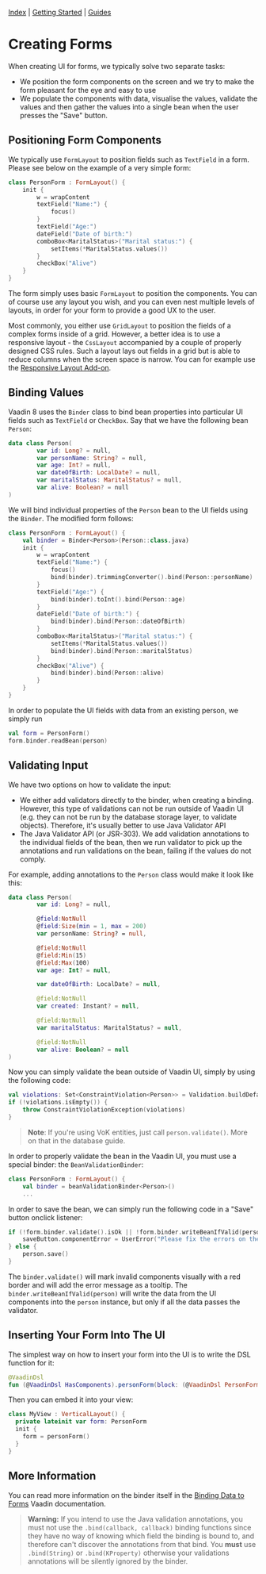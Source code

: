 [Index](index.html) | [Getting Started](gettingstarted.html) | [Guides](vok-guides.html)

# Creating Forms

When creating UI for forms, we typically solve two separate tasks:

* We position the form components on the screen and we try to make the form pleasant for the eye and easy to use
* We populate the components with data, visualise the values, validate the values and then gather the values into a
  single bean when the user presses the "Save" button.

## Positioning Form Components

We typically use `FormLayout` to position fields such as `TextField` in a form. Please see below on
the example of a very simple form:

```kotlin
class PersonForm : FormLayout() {
    init {
        w = wrapContent
        textField("Name:") {
            focus()
        }
        textField("Age:")
        dateField("Date of birth:")
        comboBox<MaritalStatus>("Marital status:") {
            setItems(*MaritalStatus.values())
        }
        checkBox("Alive")
    }
}
```

The form simply uses basic `FormLayout` to position the components. You can of course use any layout you wish,
and you can even nest multiple levels of layouts, in order for your form to provide a good UX to the user.

Most commonly, you either use `GridLayout` to position the fields of a complex forms inside of a grid.
However, a better idea is to use a responsive layout - the `CssLayout` accompanied by a couple of properly designed
CSS rules. Such a layout lays out fields in a grid but is able to reduce columns when the screen space is narrow.
You can for example use the [Responsive Layout Add-on](https://vaadin.com/directory/component/responsive-layout).

## Binding Values

Vaadin 8 uses the `Binder` class to bind bean properties into particular UI fields such as `TextField` or `CheckBox`.
Say that we have the following bean `Person`:
```kotlin
data class Person(
        var id: Long? = null,
        var personName: String? = null,
        var age: Int? = null,
        var dateOfBirth: LocalDate? = null,
        var maritalStatus: MaritalStatus? = null,
        var alive: Boolean? = null
)
```

We will bind individual properties of the `Person` bean to the UI fields using the `Binder`. The modified form
follows:

```kotlin
class PersonForm : FormLayout() {
    val binder = Binder<Person>(Person::class.java)
    init {
        w = wrapContent
        textField("Name:") {
            focus()
            bind(binder).trimmingConverter().bind(Person::personName)
        }
        textField("Age:") {
            bind(binder).toInt().bind(Person::age)
        }
        dateField("Date of birth:") {
            bind(binder).bind(Person::dateOfBirth)
        }
        comboBox<MaritalStatus>("Marital status:") {
            setItems(*MaritalStatus.values())
            bind(binder).bind(Person::maritalStatus)
        }
        checkBox("Alive") {
            bind(binder).bind(Person::alive)
        }
    }
}
```

In order to populate the UI fields with data from an existing person, we simply run

```kotlin
val form = PersonForm()
form.binder.readBean(person)
```

## Validating Input

We have two options on how to validate the input:

* We either add validators directly to the binder, when creating a binding. However, this type of
  validations can not be run outside of Vaadin UI (e.g. they can not be run by the database storage layer,
  to validate objects). Therefore, it's usually better to use Java Validator API
* The Java Validator API (or JSR-303). We add validation annotations to the individual fields of the bean,
  then we run validator to pick up the annotations and run validations on the bean, failing if the values
  do not comply.

For example, adding annotations to the `Person` class would make it look like this:

```kotlin
data class Person(
        var id: Long? = null,

        @field:NotNull
        @field:Size(min = 1, max = 200)
        var personName: String? = null,

        @field:NotNull
        @field:Min(15)
        @field:Max(100)
        var age: Int? = null,

        var dateOfBirth: LocalDate? = null,

        @field:NotNull
        var created: Instant? = null,

        @field:NotNull
        var maritalStatus: MaritalStatus? = null,

        @field:NotNull
        var alive: Boolean? = null
)
```

Now you can simply validate the bean outside of Vaadin UI, simply by using the following code:

```kotlin
val violations: Set<ConstraintViolation<Person>> = Validation.buildDefaultValidatorFactory().validator.validate(person)
if (!violations.isEmpty()) {
    throw ConstraintViolationException(violations)
}
```

> **Note**: If you're using VoK entities, just call `person.validate()`. More on that in the database guide.

In order to properly validate the bean in the Vaadin UI, you must use a special binder: the `BeanValidationBinder`:

```kotlin
class PersonForm : FormLayout() {
    val binder = beanValidationBinder<Person>()
    ...
```

In order to save the bean, we can simply run the following code in a "Save" button onclick listener:

```kotlin
if (!form.binder.validate().isOk || !form.binder.writeBeanIfValid(person)) {
    saveButton.componentError = UserError("Please fix the errors on the form")
} else {
    person.save()
}
```

The `binder.validate()` will mark invalid components visually with a red border and will add the error message
as a tooltip. The `binder.writeBeanIfValid(person)` will write the data from the UI components into the `person`
instance, but only if all the data passes the validator.

## Inserting Your Form Into The UI

The simplest way on how to insert your form into the UI is to write the DSL function for it:

```kotlin
@VaadinDsl
fun (@VaadinDsl HasComponents).personForm(block: (@VaadinDsl PersonForm).()->Unit = {}): PersonForm = init(PersonForm(), block)
```

Then you can embed it into your view:

```kotlin
class MyView : VerticalLayout() {
  private lateinit var form: PersonForm
  init {
    form = personForm()
  }
}
```

## More Information

You can read more information on the binder itself in the [Binding Data to Forms](https://vaadin.com/docs/v8/framework/datamodel/datamodel-forms.html)
Vaadin documentation.

> **Warning:** If you intend to use the Java validation annotations, you must not use the `.bind(callback, callback)` binding
functions since they have no way of knowing which field the binding is bound to, and therefore can't discover the annotations
from that bind. You **must** use `.bind(String)` or `.bind(KProperty)` otherwise your validations annotations will be silently
ignored by the binder.
